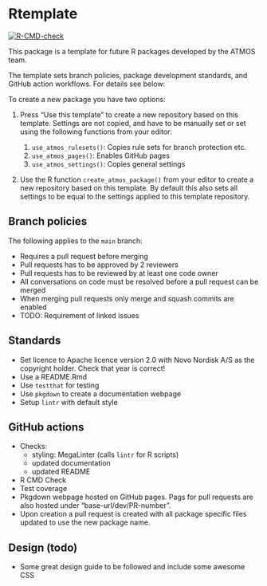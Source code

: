 
<!-- README.md is generated from README.Rmd. Please edit that file -->

# Rtemplate

<!-- badges: start -->

[![R-CMD-check](https://github.com/NN-OpenSource/Rtemplate/actions/workflows/R-CMD-check.yaml/badge.svg)](https://github.com/NN-OpenSource/Rtemplate/actions/workflows/R-CMD-check.yaml)
<!-- badges: end -->

This package is a template for future R packages developed by the ATMOS
team.

The template sets branch policies, package development standards, and
GitHub action workflows. For details see below:

To create a new package you have two options:

1.  Press “Use this template” to create a new repository based on this
    template. Settings are not copied, and have to be manually set or
    set using the following functions from your editor:

    1.  `use_atmos_rulesets()`: Copies rule sets for branch protection
        etc.
    2.  `use_atmos_pages()`: Enables GitHub pages
    3.  `use_atmos_settings()`: Copies general settings

2.  Use the R function `create_atmos_package()` from your editor to
    create a new repository based on this template. By default this also
    sets all settings to be equal to the settings applied to this
    template repository.

## Branch policies

The following applies to the `main` branch:

- Requires a pull request before merging
- Pull requests has to be approved by 2 reviewers
- Pull requests has to be reviewed by at least one code owner
- All conversations on code must be resolved before a pull request can
  be merged
- When merging pull requests only merge and squash commits are enabled
- TODO: Requirement of linked issues

## Standards

- Set licence to Apache licence version 2.0 with Novo Nordisk A/S as the
  copyright holder. Check that year is correct!
- Use a README.Rmd
- Use `testthat` for testing
- Use `pkgdown` to create a documentation webpage
- Setup `lintr` with default style

## GitHub actions

- Checks:
  - styling: MegaLinter (calls `lintr` for R scripts)
  - updated documentation
  - updated README
- R CMD Check
- Test coverage
- Pkgdown webpage hosted on GitHub pages. Pags for pull requests are
  also hosted under “base-url/dev/PR-number”.
- Upon creation a pull request is created with all package specific
  files updated to use the new package name.

## Design (todo)

- Some great design guide to be followed and include some awesome CSS
